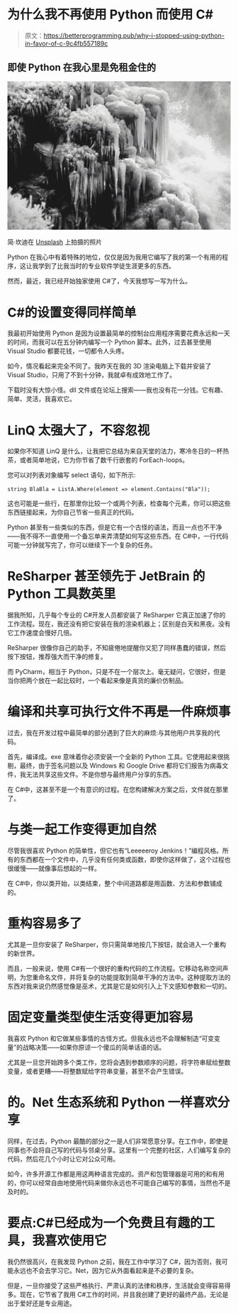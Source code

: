 # 为什么我不再使用 Python 而使用 C#

> 原文：<https://betterprogramming.pub/why-i-stopped-using-python-in-favor-of-c-9c4fb557189c>

## 即使 Python 在我心里是免租金住的

![](img/fb712b0c6d76f7e3240afa4ada36361b.png)

简·坎迪在 [Unsplash](https://unsplash.com?utm_source=medium&utm_medium=referral) 上拍摄的照片

Python 在我心中有着特殊的地位，仅仅是因为我用它编写了我的第一个有用的程序，这让我学到了比我当时的专业软件学徒生涯更多的东西。

然而，最近，我已经开始独家使用 C#了，今天我想写一写为什么。

# C#的设置变得同样简单

我最初开始使用 Python 是因为设置最简单的控制台应用程序需要花费永远和一天的时间，而我可以在五分钟内编写一个 Python 脚本。此外，过去甚至使用 Visual Studio 都要花钱，一切都令人头疼。

如今，情况看起来完全不同了。我昨天在我的 3D 渲染电脑上下载并安装了 Visual Studio，只用了不到十分钟，我就卓有成效地工作了。

下载时没有大惊小怪。dll 文件或在论坛上搜索——我也没有花一分钱。它有趣、简单、灵活，我喜欢它。

# LinQ 太强大了，不容忽视

如果你不知道 LinQ 是什么，让我把它总结为来自天堂的法力，寒冷冬日的一杯热茶，或者简单地说，它为你节省了数千行嵌套的 ForEach-loops。

您可以对列表对象编写 select 语句，如下所示:

```
string BlaBla = ListA.Where(element => element.Contains("Bla"));
```

这也可能是一些行，在那里你比较一个或两个列表，检查每个元素，你可以把这些东西链接起来，为你自己节省一些真正的代码。

Python 甚至有一些类似的东西，但是它有一个古怪的语法，而且一点也不干净——我不得不一直使用一个备忘单来弄清楚如何写这些东西。在 C#中，一行代码可能一分钟就写完了，你可以继续下一个复杂的任务。

# ReSharper 甚至领先于 JetBrain 的 Python 工具数英里

据我所知，几乎每个专业的 C#开发人员都安装了 ReSharper 它真正加速了你的工作流程。现在，我还没有把它安装在我的渲染机器上；区别是白天和黑夜。没有它工作速度会慢好几倍。

ReSharper 很像你自己的助手，不知疲倦地提醒你又犯了同样愚蠢的错误，然后按下按钮，推荐强大而干净的修复。

而 PyCharm，相当于 Python，只是不在一个层次上。毫无疑问，它很好，但是当你把两个放在一起比较时，一个看起来像是真货的廉价仿制品。

# 编译和共享可执行文件不再是一件麻烦事

过去，我在开发过程中最简单的部分遇到了巨大的麻烦:与其他用户共享我的代码。

首先，编译成。exe 意味着你必须安装一个全新的 Python 工具。它使用起来很挑剔，最终，由于签名问题以及 Windows 和 Google Drive 都将它们报告为病毒文件，我无法共享这些文件。不是你想与最终用户分享的东西。

在 C#中，这甚至不是一个有意识的过程。在您构建解决方案之后，文件就在那里了。

# 与类一起工作变得更加自然

尽管我很喜欢 Python 的简单性，但它也有“Leeeeeroy Jenkins！”编程风格。所有的东西都在一个文件中，几乎没有任何类或函数，即使你这样做了，这个过程也很缓慢——就像事后想起的一样。

在 C#中，你以类开始，以类结束，整个中间道路都是用函数、方法和参数铺成的。

# 重构容易多了

尤其是一旦你安装了 ReSharper，你只需简单地按几下按钮，就会进入一个重构的新世界。

而且，一般来说，使用 C#有一个很好的重构代码的工作流程。它移动名称空间声明，为您重命名文件，并将复杂的功能提取到简单干净的方法中。这种提取方法的东西对我来说仍然感觉像是巫术，尤其是它是如何引入上下文感知参数和一切的。

# 固定变量类型使生活变得更加容易

我喜欢 Python 和它做某些事情的古怪方式。但我永远也不会理解制造“可变变量”的战略决策——如果你原谅一个傻瓜的简单话语的话。

尤其是一旦您开始跨多个类工作，您将会遇到参数顺序的问题，将字符串赋给整数变量，或者更糟——将整数赋给字符串变量，甚至不会产生错误。

# 的。Net 生态系统和 Python 一样喜欢分享

同样，在过去，Python 最酷的部分之一是人们非常愿意分享。在工作中，即使是同事也不会将自己写的代码与邻桌分享。这里有一个完整的社区，人们编写复杂的代码，然后花几个小时让它对公众可用。

如今，许多开源工作都是用这两种语言完成的。资产和包管理器是可用的和有用的，你可以经常自由地使用代码来做你永远也不可能自己编写的事情，当然也不是及时的。

# 要点:C#已经成为一个免费且有趣的工具，我喜欢使用它

我仍然很高兴，在我发现 Python 之前，我在工作中学习了 C#，因为否则，我可能永远也不会去学习它。Net，因为它从外面看起来是不必要的复杂。

但是，一旦你接受了这些严格执行、严肃认真的法律和秩序，生活就会变得容易得多。现在，它节省了我用 C#工作的时间，并且我创建了更好的最终产品，无论是出于爱好还是专业用途。